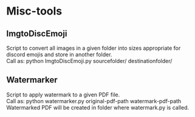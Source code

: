 # Misc-tools

## ImgtoDiscEmoji
  Script to convert all images in a given folder into sizes appropriate for discord emojis and store in another folder.  
  Call as: python ImgtoDiscEmoji.py sourcefolder/ destinationfolder/

## Watermarker
  Script to apply watermark to a given PDF file.  
  Call as: python watermarker.py original-pdf-path watermark-pdf-path  
  Watermarked PDF will be created in folder where watermark.py is called.
